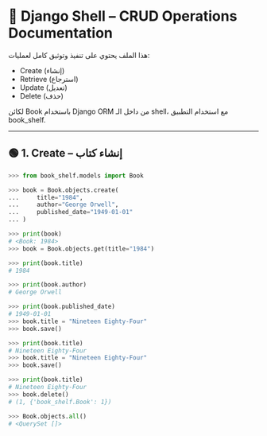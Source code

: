 # 📘 Django Shell – CRUD Operations Documentation

هذا الملف يحتوي على تنفيذ وتوثيق كامل لعمليات:
- Create (إنشاء)
- Retrieve (استرجاع)
- Update (تعديل)
- Delete (حذف)

لكائن Book باستخدام Django ORM من داخل الـ shell، مع استخدام التطبيق book_shelf.

---

## 🟢 1. Create – إنشاء كتاب

```python
>>> from book_shelf.models import Book

>>> book = Book.objects.create(
...     title="1984",
...     author="George Orwell",
...     published_date="1949-01-01"
... )

>>> print(book)
# <Book: 1984>
>>> book = Book.objects.get(title="1984")

>>> print(book.title)
# 1984

>>> print(book.author)
# George Orwell

>>> print(book.published_date)
# 1949-01-01
>>> book.title = "Nineteen Eighty-Four"
>>> book.save()

>>> print(book.title)
# Nineteen Eighty-Four
>>> book.title = "Nineteen Eighty-Four"
>>> book.save()

>>> print(book.title)
# Nineteen Eighty-Four
>>> book.delete()
# (1, {'book_shelf.Book': 1})

>>> Book.objects.all()
# <QuerySet []>
